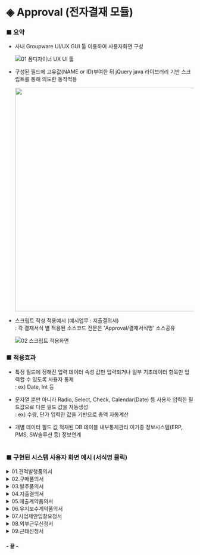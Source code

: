 # ◈ Approval (전자결재 모듈)
### ■ 요약
- 사내 Groupware UI/UX GUI 툴 이용하여 사용자화면 구성

   ![01  폼디자이너 UX UI 툴](https://github.com/user-attachments/assets/d431d40f-9b56-45d6-b8c5-61a548e9d767)


- 구성된 필드에 고유값(NAME or ID)부여한 뒤 jQuery java 라이브러리 기반 스크립트를 통해 의도한 동작적용

   <img src="https://github.com/user-attachments/assets/eac9e9f9-0bd4-4ccd-b81b-93c1d2577b87" width="550" height="600"/>


- 스크립트 작성 적용예시 (예시업무 : 지출결의서)  
  : 각 결재서식 별 적용된 소스코드 전문은 'Approval/결재서식명' 소스공유
 
   ![02  스크립트 적용화면](https://github.com/user-attachments/assets/29c80245-11db-46f5-8bad-cb53174cd1e6)


### ■ 적용효과
- 특정 필드에 정해진 입력 데이터 속성 값만 입력되거나 일부 기초데이터 항목만 입력할 수 있도록 사용자 통제  
  : ex) Date, Int 등
  
- 문자열 뿐만 아니라 Radio, Select, Check, Calendar(Date) 등 사용자 입력한 필드값으로 다른 필드 값을 자동생성  
  : ex) 수량, 단가 입력한 값을 기반으로 총액 자동계산
  
- 개별 데이터 필드 값 적재된 DB 테이블 내부통제관리 이기종 정보시스템(ERP, PMS, SW솔루션 등) 정보연계

#

### ■ 구현된 시스템 사용자 화면 예시 (서식명 클릭)

<details>   
  <summary>01.견적발행품의서</summary>
  <br>
  <img src="https://github.com/user-attachments/assets/237d1da5-bcc2-4545-80fe-a8299ec2ae78">
</details>

<details>
  <summary>02.구매품의서  </summary>
   <br>
   <img src="https://github.com/user-attachments/assets/f69417c8-d26f-4c58-9aff-b4727cc13c1c">
</details>

<details>
  <summary>03.발주품의서  </summary>
   <br>
   <img src="https://github.com/user-attachments/assets/fc600acf-8a44-4c64-ab33-ff53a025a9b1">
</details>

<details>
  <summary>04.지출결의서  </summary>
   <br>
   <img src="https://github.com/user-attachments/assets/e58a55db-fbf5-48b1-9d21-d5b3d06829ea">
</details>

<details>
  <summary>05.매출계약품의서  </summary>
   <br>
   <img src="https://github.com/user-attachments/assets/81b036c1-6803-4203-bc04-9ab979fdc15d">
</details>

<details>
  <summary>06.유지보수계약품의서  </summary>
   <br>
   <img src="https://github.com/user-attachments/assets/359c8271-9809-4bfc-86f2-3653274e4cbf">
   <img src="https://github.com/user-attachments/assets/aa4a1cab-b84a-4c52-abb1-3f87a713ff72">
</details>

<details>
  <summary>07.사업제안입찰요청서  </summary>
   <br>
   <img src="https://github.com/user-attachments/assets/d5f3d08d-8d6c-4522-9252-642800c32b05">
</details>

<details>
  <summary>08.외부근무신청서  </summary>
   <br>
   <img src="https://github.com/user-attachments/assets/52ed57ca-71f8-4744-8eb2-6597e4cee908">
</details>

<details>
  <summary>09.근태신청서  </summary>
   <br>
   <img src="https://github.com/user-attachments/assets/40445e83-5a25-452c-9cda-e92de2fdfa41">
</details>

#### - 끝 -
